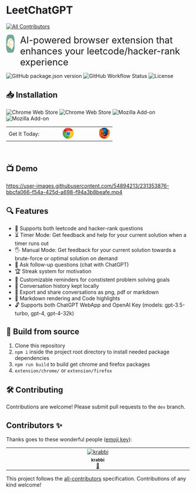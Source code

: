 # LeetChatGPT
<!-- ALL-CONTRIBUTORS-BADGE:START - Do not remove or modify this section -->
[![All Contributors](https://img.shields.io/badge/all_contributors-1-orange.svg?style=flat-square)](#contributors-)
<!-- ALL-CONTRIBUTORS-BADGE:END -->
<div style="display: flex; justify-content: flex-start; align-items: flex-start; margin-bottom: 10px">
  <a href="https://leetchatgpt.com/" style="margin-right: 15px;">
      <img src="src/app/assets/logo.png" width="50px" height="50px" />
  </a>
  <div style="margin-left: 0px; margin-right: 5px;">
    <span style="font-size: 25px;">AI-powered browser extension that enhances your leetcode/hacker-rank experience<span>
  </div>
</div>


![GitHub package.json version](https://img.shields.io/github/package-json/v/liopun/leet-chatgpt-extension?color=%2375A99C)
![GitHub Workflow Status](https://img.shields.io/github/actions/workflow/status/liopun/leet-chatgpt-extension/node.js.yml?color=%2375A99C)
![License](https://img.shields.io/github/license/liopun/leet-chatgpt-extension?color=%23F89F1B)
## 📥 Installation
![Chrome Web Store](https://img.shields.io/chrome-web-store/v/ephkkockglkjbdljoljjfdlfmgkeijek?color=%23FCD209&label=chrome)
![Chrome Web Store](https://img.shields.io/chrome-web-store/stars/ephkkockglkjbdljoljjfdlfmgkeijek?color=%234CB749&label=rating)
![Mozilla Add-on](https://img.shields.io/amo/v/leetchatgpt?color=%230C8CC5&label=firefox)
![Mozilla Add-on](https://img.shields.io/amo/stars/leetchatgpt?color=%23E85D0C&label=rating)
<table style="width: 100%; border: none;">
  <tr>
    <td style="text-align: left;">
      <span>Get It Today:</span>
    </td>
    <td style="text-align: left;">
      <a href="https://chrome.google.com/webstore/detail/leetchatgpt/ephkkockglkjbdljoljjfdlfmgkeijek">
        <img src="src/app/assets/chrome.png" width="30px" height="30px" style="margin-left: 50px; margin-right: 55px;" />
      </a>
    </td>
    <td style="text-align: left;">
      <a href="https://addons.mozilla.org/en-US/firefox/addon/leetchatgpt">
        <img src="src/app/assets/firefox.png" width="30px" height="30px" />
      </a>
    </td>
  </tr>
</table>
<br>

## 📺 Demo
https://user-images.githubusercontent.com/54894213/231353876-bbcfa066-f54a-425d-a698-f94a3b8beafe.mp4

## 🔍 Features
- 🧩 Supports both leetcode and hacker-rank questions
- ⏳ Timer Mode: Get feedback and help for your current solution when a timer runs out
- 🖐️ Manual Mode: Get feedback for your current solution towards a brute-force or optimal solution on demand
- 💬 Ask follow-up questions (chat with ChatGPT)
- 🏆 Streak system for motivation
- 🎯 Customizable reminders for constistent problem solving goals
- 📜 Conversation history kept locally
- 👥 Export and share conversations as png, pdf or markdown
- 🎨 Markdown rendering and Code highlights
- 🔓 Supports both ChatGPT WebApp and OpenAI Key (models: gpt-3.5-turbo, gpt-4, gpt-4-32k)

## 🔨 Build from source
1. Clone this repository
2. `npm i` inside the project root directory to install needed package dependencies
3. `npm run build` to build get chrome and firefox packages
4. `extension/chrome/` or `extension/firefox`

## 🛠️ Contributing
Contributions are welcome! Please submit pull requests to the `dev` branch.

## Contributors ✨

Thanks goes to these wonderful people ([emoji key](https://allcontributors.org/docs/en/emoji-key)):

<!-- ALL-CONTRIBUTORS-LIST:START - Do not remove or modify this section -->
<!-- prettier-ignore-start -->
<!-- markdownlint-disable -->
<table>
  <tbody>
    <tr>
      <td align="center" valign="top" width="14.28%"><a href="https://github.com/krabbi"><img src="https://avatars.githubusercontent.com/u/5084613?v=4?s=100" width="100px;" alt="krabbi"/><br /><sub><b>krabbi</b></sub></a><br /><a href="https://github.com/Liopun/leet-chatgpt-extension/issues?q=author%3Akrabbi" title="Bug reports">🐛</a></td>
    </tr>
  </tbody>
</table>

<!-- markdownlint-restore -->
<!-- prettier-ignore-end -->

<!-- ALL-CONTRIBUTORS-LIST:END -->

This project follows the [all-contributors](https://github.com/all-contributors/all-contributors) specification. Contributions of any kind welcome!